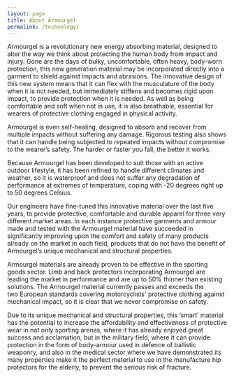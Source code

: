 ```yaml
---
layout: page
title: About Armourgel
permalink: /technology/
---
```


Armourgel is a revolutionary new energy absorbing material, designed to alter the way we think about protecting the human body from impact and injury. Gone are the days of bulky, uncomfortable, often heavy, body-worn protection, this new generation material may be incorporated directly into a garment to shield against impacts and abrasions. The innovative design of this new system means that it can flex with the musculature of the body when it is not needed, but immediately stiffens and becomes rigid upon impact, to provide protection when it is needed. As well as being comfortable and soft when not in use, it is also breathable, essential for wearers of protective clothing engaged in physical activity.

Armourgel is even self-healing, designed to absorb and recover from multiple impacts without suffering any damage. Rigorous testing also shows that it can handle being subjected to repeated impacts without compromise to the wearer’s safety. The harder or faster you fall, the better it works.

Because Armourgel has been developed to suit those with an active outdoor lifestyle, it has been refined to handle different climates and weather, so it is waterproof and does not suffer any degradation of performance at extremes of temperature, coping with -20 degrees right up to 50 degrees Celsius.

Our engineers have fine-tuned this innovative material over the last five years, to provide protective, comfortable and durable apparel for three very different market areas. In each instance protective garments and armour made and tested with the Armourgel material have succeeded in significantly improving upon the comfort and safety of many products already on the market in each field, products that do not have the benefit of Armourgel’s unique mechanical and structural properties.

Armourgel materials are already proven to be effective in the sporting goods sector. Limb and back protectors incorporating Armourgel are leading the market in performance and are up to 50% thinner than existing solutions. The Armourgel material currently passes and exceeds the two European standards covering motorcyclists' protective clothing against mechanical impact, so it is clear that we never compromise on safety.

Due to its unique mechanical and structural properties, this ‘smart’ material has the potential to increase the affordability and effectiveness of protective wear in not only sporting arenas, where it has already enjoyed great success and acclamation, but in the military field, where it can provide protection in the form of body-armour used in defence of ballistic weaponry, and also in the medical sector where we have demonstrated its many properties make it the perfect material to use in the manufacture hip protectors for the elderly, to prevent the serious risk of fracture.

